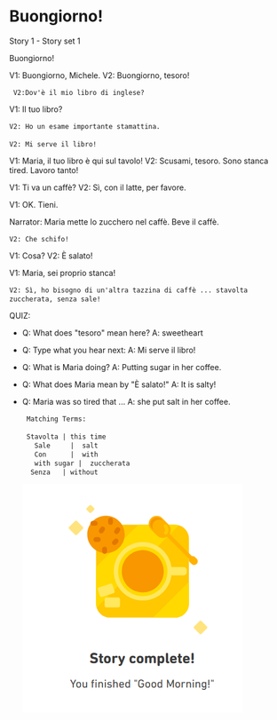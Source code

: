 # Buongiorno!
Story 1 - Story set 1 

Buongiorno!

V1: Buongiorno, Michele.
      V2: Buongiorno, tesoro!
    
    
     V2:Dov'è il mio libro di inglese?
V1: Il tuo libro?

    V2: Ho un esame importante stamattina.
    
    V2: Mi serve il libro!
    
    
V1: Maria, il tuo libro è qui sul tavolo!
    V2: Scusami, tesoro. Sono stanca tired. Lavoro tanto!
    
V1: Ti va un caffè?
    V2: Sì, con il latte, per favore.
    
V1: OK. Tieni.

Narrator: Maria mette lo zucchero nel caffè.
          Beve il caffè.
          
    V2: Che schifo!          

V1: Cosa? 
    V2: È salato!
    
V1: Maria, sei proprio stanca!

    V2: Sì, ho bisogno di un'altra tazzina di caffè ... stavolta zuccherata, senza sale!


QUIZ:
*  Q: What does "tesoro" mean here? 
    A:  sweetheart 
    
*  Q:  Type what you hear next:
    A: Mi serve il libro!
    
* Q: What is Maria doing? 
    A: Putting sugar in her coffee. 
    
* Q: What does Maria mean by "È salato!"
    A: It is salty! 
    
*  Q: Maria was so tired that ...
    A: she put salt in her coffee. 
    
        Matching Terms: 
      
        Stavolta | this time 
          Sale     |  salt
          Con      |  with 
          with sugar |  zuccherata 
         Senza   | without 
    
    ![Good-Morning](https://github.com/EO4wellness/T-I-L/blob/main/polyglot/italiano/castle-1/2021-01-04-Stories-Buongiorno.png)
    

